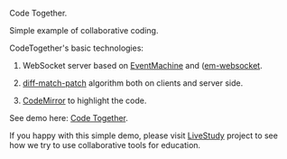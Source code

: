 Code Together.

Simple example of collaborative coding.

CodeTogether's basic technologies:

1. WebSocket server based on [EventMachine](http://rubyeventmachine.com/) and ([em-websocket](https://github.com/igrigorik/em-websocket/).
 
2. [diff-match-patch](https://code.google.com/p/google-diff-match-patch/) algorithm both on clients and server side.

3. [CodeMirror](http://codemirror.net) to highlight the code.

See demo here: [Code Together](http://antonmi.github.io/code_together).

If you happy with this simple demo, please visit [LiveStudy](http://live-study.ru) project to see how we try to use collaborative tools for education.

